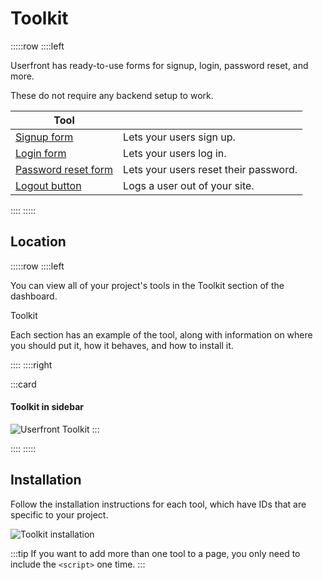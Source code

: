 # Toolkit

:::::row
::::left

Userfront has ready-to-use forms for signup, login, password reset, and more.

These do not require any backend setup to work.

| Tool                                             |                                       |
| ------------------------------------------------ | ------------------------------------- |
| [Signup form](/guide/toolkit/signup.html)        | Lets your users sign up.              |
| [Login form](/guide/toolkit/login.html)          | Lets your users log in.               |
| [Password reset form](/guide/toolkit/reset.html) | Lets your users reset their password. |
| [Logout button](/guide/toolkit/logout.html)      | Logs a user out of your site.         |

::::
:::::

## Location

:::::row
::::left

You can view all of your project's tools in the Toolkit section of the dashboard.

<if-logged-in v-slot="{ tenantId }"><a :href="`/projects/${ tenantId }/toolkit`">Toolkit</a></if-logged-in>

Each section has an example of the tool, along with information on where you should put it, how it behaves, and how to install it.

::::
::::right

:::card

#### Toolkit in sidebar

![Userfront Toolkit](https://res.cloudinary.com/component/image/upload/v1602535900/permanent/toolkit-sidebar.png)
:::

::::
:::::

## Installation

Follow the installation instructions for each tool, which have IDs that are specific to your project.

![Toolkit installation](https://res.cloudinary.com/component/image/upload/v1602536076/permanent/toolkit-installation.png)

:::tip
If you want to add more than one tool to a page, you only need to include the `<script>` one time.
:::
